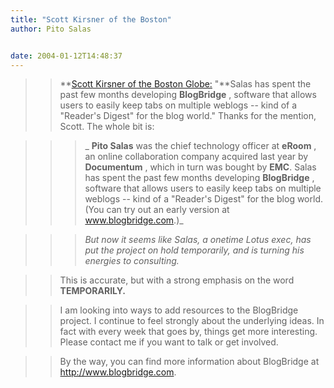 ```yaml
---
title: "Scott Kirsner of the Boston"
author: Pito Salas


date: 2004-01-12T14:48:37
---
```



>>

>> **[Scott Kirsner of the Boston
Globe:](<http://www.boston.com/business/technology/articles/2004/01/12/tech_negativity_bubble_begins_to_deflate/>)
"**Salas has spent the past few months developing **BlogBridge** , software
that allows users to easily keep tabs on multiple weblogs -- kind of a
"Reader's Digest" for the blog world." Thanks for the mention, Scott. The
whole bit is:

>>

>>  
>
>>

>>>  
>
>>>

>>>  _ **Pito Salas** was the chief technology officer at **eRoom** , an
online collaboration company acquired last year by **Documentum** , which in
turn was bought by **EMC**. Salas has spent the past few months developing
**BlogBridge** , software that allows users to easily keep tabs on multiple
weblogs -- kind of a "Reader's Digest" for the blog world. (You can try out an
early version at www.blogbridge.com.)_

>>>

>>>  
>
>>>

>>>  _But now it seems like Salas, a onetime Lotus exec, has put the project
on hold temporarily, and is turning his energies to consulting._

>>

>>  
>
>>

>> This is accurate, but with a strong emphasis on the word **TEMPORARILY.**

>>

>>  
>
>>

>> I am looking into ways to add resources to the BlogBridge project. I
continue to feel strongly about the underlying ideas. In fact with every week
that goes by, things get more interesting. Please contact me if you want to
talk or get involved.

>>

>>  
>
>>

>> By the way, you can find more information about BlogBridge at
<http://www.blogbridge.com>.


